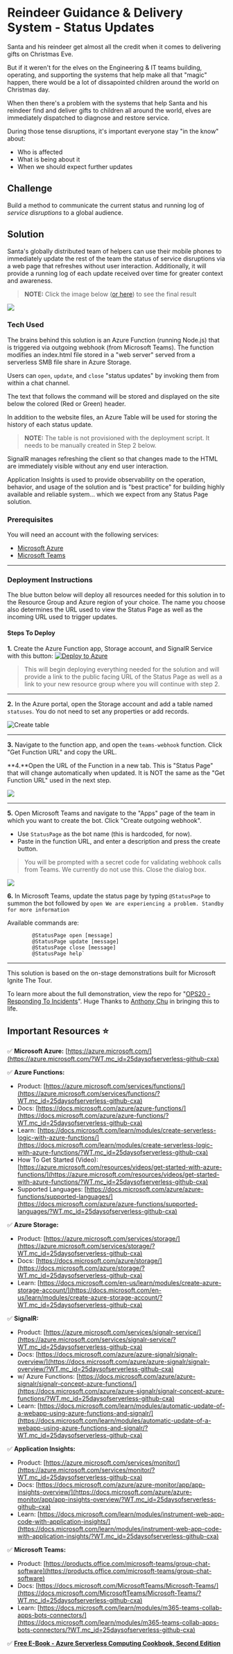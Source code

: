 # Reindeer Guidance & Delivery System - Status Updates

Santa and his reindeer get almost all the credit when it comes to delivering gifts on Christmas Eve.

But if it weren't for the elves on the Engineering & IT teams building, operating, and supporting the systems that help make all that "magic" happen, there would be a lot of dissapointed children around the world on Christmas day.

When then there's a problem with the systems that help Santa and his reindeer find and deliver gifts to children all around the world, elves are immediately dispatched to diagnose and restore service. 

During those tense disruptions, it's important everyone stay "in the know" about:

- Who is affected
- What is being about it
- When we should expect further updates

## Challenge

Build a method to communicate the current status and running log of *service disruptions* to a global audience.

## Solution

Santa's globally distributed team of helpers can use their mobile phones to immediately update the rest of the team the status of service disruptions via a web page that refreshes without user interaction. Additionally, it will provide a running log of each update received over time for greater context and awareness.

>**NOTE:** Click the image below ([or here](https://jhandcdn.blob.core.windows.net/blob/UpdateFromTeams.gif)) to see the final result

[![](https://jhandcdn.blob.core.windows.net/blob/UpdateFromTeamsStatic.png)](https://jhandcdn.blob.core.windows.net/blob/UpdateFromTeams.gif)

### Tech Used

The brains behind this solution is an Azure Function (running Node.js) that is triggered via outgoing webhook (from Microsoft Teams). The function modifies an index.html file stored in a "web server" served from a serverless SMB file share in Azure Storage.

Users can `open`, `update`, and `close` "status updates" by invoking them from within a chat channel.

The text that follows the command will be stored and displayed on the site below the colored (Red or Green) header.

In addition to the website files, an Azure Table will be used for storing the history of each status update.
>**NOTE:** The table is not provisioned with the deployment script. It needs to be manually created in Step 2 below.

SignalR manages refreshing the client so that changes made to the HTML are immediately visible without any end user interaction.

Application Insights is used to provide observability on the operation, behavior, and usage of the solution and is "best practice" for building highly available and reliable system... which we expect from any Status Page solution.

### Prerequisites

You will need an account with the following services: 

- [Microsoft Azure](https://cda.ms/16X)
- [Microsoft Teams](https://cda.ms/17f)

---

### Deployment Instructions

The blue button below will deploy all resources needed for this solution in to the Resource Group and Azure region of your choice. The name you choose also determines the URL used to view the Status Page as well as the incoming URL used to trigger updates.

#### Steps To Deploy

**1.** Create the Azure Function app, Storage account, and SignalR Service with this button: [![Deploy to Azure](https://azuredeploy.net/deploybutton.png)](https://azuredeploy.net/)

>This will begin deploying everything needed for the solution and will provide a link to the public facing URL of the Status Page as well as a link to your new resource group where you will continue with step 2.

---

**2.** In the Azure portal, open the Storage account and add a table named `statuses`. You do not need to set any properties or add records.

![Create table](https://jhandcdn.blob.core.windows.net/blob/CreateStatusesTable.gif)

---

**3.** Navigate to the function app, and open the `teams-webhook` function. Click "Get Function URL" and copy the URL. 


**4.**Open the URL of the Function in a new tab. This is "Status Page" that will change automatically when updated. It is NOT the same as the "Get Function URL" used in the next step.

![](https://jhandcdn.blob.core.windows.net/blob/ReindeerGuidanceSystemURL.png)

---

**5.** Open Microsoft Teams and navigate to the "Apps" page of the team in which you want to create the bot. Click "Create outgoing webhook".

- Use `StatusPage` as the bot name (this is hardcoded, for now). 
- Paste in the function URL, and enter a description and press the create button.

> You will be prompted with a secret code for validating webhook calls from Teams. We currently do not use this. Close the dialog box.

[![](https://jhandcdn.blob.core.windows.net/blob/WebhookStatic.png)](https://jhandcdn.blob.core.windows.net/blob/Webhook.gif)

**6.** In Microsoft Teams, update the status page by typing `@StatusPage` to summon the bot followed by `open We are experiencing a problem. Standby for more information`

Available commands are:

```bot
        @StatusPage open [message]
        @StatusPage update [message]
        @StatusPage close [message]
        @StatusPage help`
```

---

This solution is based on the on-stage demonstrations built for Microsoft Ignite The Tour.

To learn more about the full demonstration, view the repo for "[OPS20 - Responding To Incidents](https://myignite.techcommunity.microsoft.com/sessions/82997/?WT.mc_id=25daysofserverless-devto-cxa)". Huge Thanks to [Anthony Chu](https://github.com/anthonychu) in bringing this to life.


## Important Resources ⭐️

✅ **Microsoft Azure:** [https://azure.microsoft.com/](https://azure.microsoft.com/?WT.mc_id=25daysofserverless-github-cxa)

✅ **Azure Functions:**

-   Product: [https://azure.microsoft.com/services/functions/](https://azure.microsoft.com/services/functions/?WT.mc_id=25daysofserverless-github-cxa)
-   Docs: [https://docs.microsoft.com/azure/azure-functions/](https://docs.microsoft.com/azure/azure-functions/?WT.mc_id=25daysofserverless-github-cxa)
-   Learn: [https://docs.microsoft.com/learn/modules/create-serverless-logic-with-azure-functions/](https://docs.microsoft.com/learn/modules/create-serverless-logic-with-azure-functions/?WT.mc_id=25daysofserverless-github-cxa)
-   How To Get Started (Video): [https://azure.microsoft.com/resources/videos/get-started-with-azure-functions/](https://azure.microsoft.com/resources/videos/get-started-with-azure-functions/?WT.mc_id=25daysofserverless-github-cxa)
-   Supported Languages: [https://docs.microsoft.com/azure/azure-functions/supported-languages/](https://docs.microsoft.com/azure/azure-functions/supported-languages/?WT.mc_id=25daysofserverless-github-cxa)

✅ **Azure Storage:**

-   Product: [https://azure.microsoft.com/services/storage/](https://azure.microsoft.com/services/storage/?WT.mc_id=25daysofserverless-github-cxa)
-   Docs: [https://docs.microsoft.com/azure/storage/](https://docs.microsoft.com/azure/storage/?WT.mc_id=25daysofserverless-github-cxa)
-   Learn: [https://docs.microsoft.com/en-us/learn/modules/create-azure-storage-account/](https://docs.microsoft.com/en-us/learn/modules/create-azure-storage-account/?WT.mc_id=25daysofserverless-github-cxa)

✅ **SignalR:**

-   Product: [https://azure.microsoft.com/services/signalr-service/](https://azure.microsoft.com/services/signalr-service/?WT.mc_id=25daysofserverless-github-cxa)
-   Docs: [https://docs.microsoft.com/azure/azure-signalr/signalr-overview/](https://docs.microsoft.com/azure/azure-signalr/signalr-overview/?WT.mc_id=25daysofserverless-github-cxa)
-   w/ Azure Functions: [https://docs.microsoft.com/azure/azure-signalr/signalr-concept-azure-functions/](https://docs.microsoft.com/azure/azure-signalr/signalr-concept-azure-functions/?WT.mc_id=25daysofserverless-github-cxa)
-   Learn: [https://docs.microsoft.com/learn/modules/automatic-update-of-a-webapp-using-azure-functions-and-signalr/](https://docs.microsoft.com/learn/modules/automatic-update-of-a-webapp-using-azure-functions-and-signalr/?WT.mc_id=25daysofserverless-github-cxa)

✅ **Application Insights:**

-   Product: [https://azure.microsoft.com/services/monitor/](https://azure.microsoft.com/services/monitor/?WT.mc_id=25daysofserverless-github-cxa)
-   Docs: [https://docs.microsoft.com/azure/azure-monitor/app/app-insights-overview/](https://docs.microsoft.com/azure/azure-monitor/app/app-insights-overview/?WT.mc_id=25daysofserverless-github-cxa)
-   Learn: [https://docs.microsoft.com/learn/modules/instrument-web-app-code-with-application-insights/](https://docs.microsoft.com/learn/modules/instrument-web-app-code-with-application-insights/?WT.mc_id=25daysofserverless-github-cxa)

✅ **Microsoft Teams:**

-   Product: [https://products.office.com/microsoft-teams/group-chat-software](https://products.office.com/microsoft-teams/group-chat-software)
-   Docs: [https://docs.microsoft.com/MicrosoftTeams/Microsoft-Teams/](https://docs.microsoft.com/MicrosoftTeams/Microsoft-Teams/?WT.mc_id=25daysofserverless-github-cxa)
-   Learn: [https://docs.microsoft.com/learn/modules/m365-teams-collab-apps-bots-connectors/](https://docs.microsoft.com/learn/modules/m365-teams-collab-apps-bots-connectors/?WT.mc_id=25daysofserverless-github-cxa)

✅ **[Free E-Book - Azure Serverless Computing Cookbook, Second Edition](https://azure.microsoft.com/resources/azure-serverless-computing-cookbook/?WT.mc_id=25daysofserverless-github-cxa)**